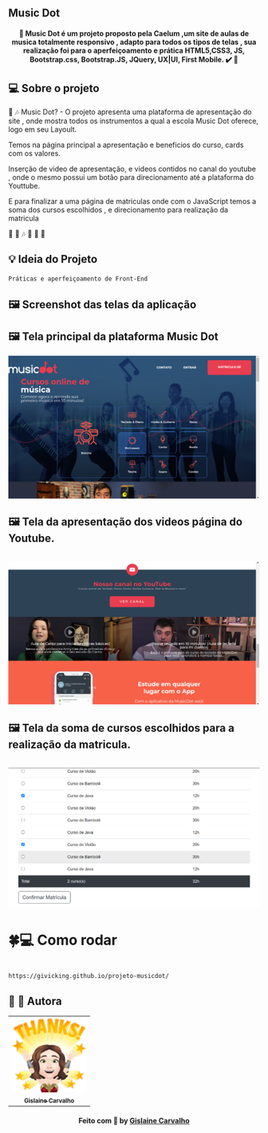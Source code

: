 
## Music Dot

<h4 align="center"> 
	🚧  Music Dot é um projeto proposto pela Caelum ,um site de aulas de musica totalmente responsivo , adapto para todos os tipos de telas , sua realização foi para o aperfeiçoamento e prática HTML5,CSS3, JS, Bootstrap.css, Bootstrap.JS, JQuery, UX|UI, First Mobile.  ✔️ 🚧
</h4>

## 💻 Sobre o projeto

:smiling_face_with_three_hearts: :notes: Music Dot? - O projeto apresenta uma plataforma de apresentação do site , onde mostra todos os instrumentos a qual a escola Music Dot oferece, logo em seu Layoult.

Temos na página principal a apresentação e beneficios do curso, cards com os valores.

Inserção de video de apresentação, e videos contidos no canal do youtube , onde o mesmo possui um botão para direcionamento até a plataforma do Youttube. 

E para finalizar a uma página de matriculas onde com o JavaScript temos a soma dos cursos escolhidos , e direcionamento para realização da matricula  

 :guitar: :musical_note: :notes: :microphone: :musical_keyboard: :drum:

## :bulb: Ideia do Projeto

```bash
Práticas e aperfeiçoamento de Front-End

```
## 🖼 Screenshot das telas da aplicação 

## 🖼 Tela principal da plataforma Music Dot 

 <img src="./img/pagina3.png" alt="Tela Principal"> 


## 🖼 Tela da apresentação dos videos página do Youtube. 

<br>
<img src="./img/pagina4.png" alt="Tela videos do Youtube"> 
<br>

## 🖼 Tela da soma de cursos escolhidos para a realização da matricula.  

<br>
<img src="./img/pagina1.png" alt="Tela Principal"> 
<br>

 # :four_leaf_clover::computer: Como rodar

```bash

https://givicking.github.io/projeto-musicdot/

```

## :100: :information_desk_person: Autora

<table align="center">
    <tr>
        <td align="center">
            <a href="https://github.com/GiVicking">
                <img src="./img/avatar6.png" width="150px;" alt="Avatar da Gislaine Carvalho Thanks" />
                <br />
                <sub><b>Gislaine Carvalho</b></sub>
            </a>
        </td>    
    </tr>
</table>
<h4 align="center">
   Feito com 💜 by  <a href="https://www.linkedin.com/in/gislaine-carvalho-040ab61a4/" target="_blank"> Gislaine Carvalho </a>
</h4>

